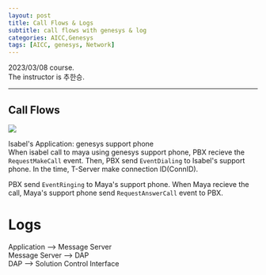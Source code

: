 ```yaml
---
layout: post
title: Call Flows & Logs
subtitle: call flows with genesys & log
categories: AICC,Genesys
tags: [AICC, genesys, Network]
---
```

  
2023/03/08 course.  
The instructor is 추한승.  
  
-----
## Call Flows
<img src="https://user-images.githubusercontent.com/46213631/223623342-953fe8ec-5920-4737-8898-dfca427712f7.png"/>  
  
Isabel's Application: genesys support phone  
When isabel call to maya using genesys support phone, PBX recieve the `RequestMakeCall` event. Then, PBX send `EventDialing` to Isabel's support phone. In the time, T-Server make connection ID(ConnID).  
  
PBX send `EventRinging` to Maya's support phone. When Maya recieve the call, Maya's support phone send `RequestAnswerCall` event to PBX.  
# Logs
Application --> Message Server  
Message Server --> DAP  
DAP --> Solution Control Interface   
